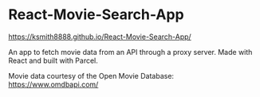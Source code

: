 # React-Movie-Search-App

https://ksmith8888.github.io/React-Movie-Search-App/

An app to fetch movie data from an API through a proxy server. Made with React and built with Parcel. 

Movie data courtesy of the Open Movie Database: https://www.omdbapi.com/
